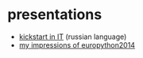 # presentations

* [kickstart in IT](https://friz-zy.github.io/presentations/kickstart/slides.html) (russian language)
* [my impressions of europython2014](https://friz-zy.github.io/presentations/europython2014/slides.html#1)
